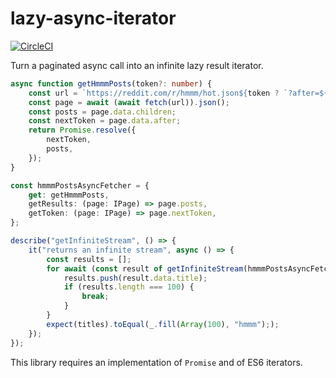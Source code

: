 # lazy-async-iterator

[![CircleCI](https://circleci.com/gh/jroitgrund/lazy-async-iterator.svg?style=svg)](https://circleci.com/gh/jroitgrund/lazy-async-iterator)

Turn a paginated async call into an infinite lazy result iterator.

```ts
async function getHmmmPosts(token?: number) {
    const url = `https://reddit.com/r/hmmm/hot.json${token ? `?after=${token}` : ""}`;
    const page = await (await fetch(url)).json();
    const posts = page.data.children;
    const nextToken = page.data.after;
    return Promise.resolve({
        nextToken,
        posts,
    });
}

const hmmmPostsAsyncFetcher = {
    get: getHmmmPosts,
    getResults: (page: IPage) => page.posts,
    getToken: (page: IPage) => page.nextToken,
};

describe("getInfiniteStream", () => {
    it("returns an infinite stream", async () => {
        const results = [];
        for await (const result of getInfiniteStream(hmmmPostsAsyncFetcher)) {
            results.push(result.data.title);
            if (results.length === 100) {
                break;
            }
        }
        expect(titles).toEqual(_.fill(Array(100), "hmmm"););
    });
});
```

This library requires an implementation of `Promise` and of ES6 iterators.